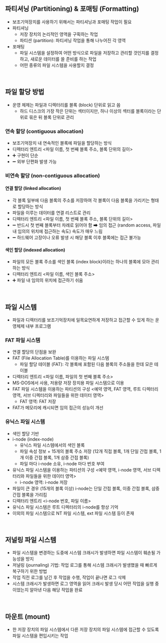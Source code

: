 ## 파티셔닝 (Partitioning) & 포매팅 (Formatting)
- 보조기억장치를 사용하기 위해서는 파티셔닝과 포매팅 작업이 필요
- 파티셔닝
  - 저장 장치의 논리적인 영역을 구획하는 작업
  - 파티션 (partition): 파티셔닝 작업을 통해 나누어진 각 영역
- 포매팅
  - 파일 시스템을 설정하여 어떤 방식으로 파일을 저장하고 관리할 것인지를 결정하고, 새로운 데이터를 쓸 준비를 하는 작업
  - 어떤 종류의 파일 시스템을 사용할지 결정
<br/>

## 파일 할당 방법
- 운영 체제는 파일과 디렉터리를 블록 (block) 단위로 읽고 씀
  - 하드 디스크의 가장 작은 단위는 섹터이지만, 하나 이상의 섹터를 블록이라는 단위로 묶은 뒤 블록 단위로 관리
### 연속 할당 (contiguous allocation)
- 보조기억장치 내 연속적인 블록에 파일을 할당하는 방식
- 디렉터리 엔트리 <파일 이름, 첫 번째 블록 주소, 블록 단위의 길이>
- ➕ 구현이 단순
- ➖ 외부 단편화 발생 가능
### 비연속 할당 (non-contiguous allocation) 
#### 연결 할당 (linked allocation) 
- 각 블록 일부에 다음 블록의 주소를 저장하여 각 블록이 다음 블록을 가리키는 형태로 할당하는 방식
- 파일을 이루는 데이터를 연결 리스트로 관리
- 디렉터리 엔트리 <파일 이름, 첫 번째 블록 주소, 블록 단위의 길이>
- ➖ 반드시 첫 번째 블록부터 차례로 읽어야 함 ➡ 임의 접근 (random access, 파일 내 임의의 위치에 접근하는 속도) 속도가 매우 느림
- ➖ 하드웨어 고장이나 오류 발생 시 해당 블록 이후 블록에는 접근 불가능
#### 색인 할당 (indexed allocation)
- 파일의 모든 블록 주소를 색인 블록 (index block)이라는 하나의 블록에 모아 관리하는 방식
- 디렉터리 엔트리 <파일 이름, 색인 블록 주소>
- ➕ 파일 내 임의의 위치에 접근하기 쉬움
<br/>

## 파일 시스템
- 파일과 디렉터리를 보조기억장치에 일목요연하게 저장하고 접근할 수 있게 하는 운영체제 내부 프로그램
### FAT 파일 시스템
- 연결 할당의 단점을 보완
- FAT (File Allocation Table)를 이용하는 파일 시스템
  - 파일 할당 테이블 (FAT): 각 블록에 포함된 다음 블록의 주소들을 한데 모은 테이블
- 디렉터리 엔트리 <파일 이름, 파일의 첫 번째 블록 주소>
- MS-DOS에서 사용, 저용량 저장 장치용 파일 시스템으로 이용
- FAT 파일 시스템을 이용하는 파티션의 구성 <예약 영역, FAT 영역, 루트 디렉터리 영역, 서브 디렉터리와 파일들을 위한 데이터 영역>
  - FAT 영역: FAT 저장
- FAT가 메모리에 캐시되면 임의 접근의 성능이 개선
### 유닉스 파일 시스템
- 색인 할당 기반
- i-node (index-node)
  - 유닉스 파일 시스템에서의 색인 블록
  - 파일 속성 정보 + 15개의 블록 주소 저장 (12개 직접 블록, 1개 단일 간접 블록, 1개 이중 간접 블록, 1개 삼중 간접 블록)
  - 파일 마다 i-node 소유, i-node 마다 번호 부여
- 유닉스 파일 시스템을 이용하는 파티션의 구성 <예약 영역, i-node 영역, 서브 디렉터리와 파일들을 위한 데이터 영역>
  - i-node 영역: i-node 저장
- 파일이 큰 경우 (15개의 블록 이상) i-node는 단일 간접 블록, 이중 간접 블록, 삼중 간접 블록을 가리킴
- 디렉터리 엔트리 <i-node 번호, 파일 이름> 
- 유닉스 파일 시스템은 루트 디렉터리의 i-node를 항상 기억
- 이외의 파일 시스템으로 NT 파일 시스템, ext 파일 시스템 등이 존재
<br/>

## 저널링 파일 시스템
- 파일 시스템을 변경하는 도중에 시스템 크래시가 발생하면 파일 시스템이 훼손될 가능성을 방지
- 저널링 (journaling) 기법: 작업 로그를 통해 시스템 크래시가 발생했을 때 빠르게 복구하기 위한 방법
- 작업 직전 로그를 남긴 후 작업을 수행, 작업이 끝나면 로그 삭제
- 시스템 크래시가 발생하면 로그 영역을 읽어 크래시 발생 당시 어떤 작업을 실행 중이었는지 알아낸 다음 해당 작업을 완료
<br/>

## 마운트 (mount)
- 한 저장 장치의 파일 시스템에서 다른 저장 장치의 파일 시스템에 접근할 수 있도록 파일 시스템을 편입시키는 작업  
